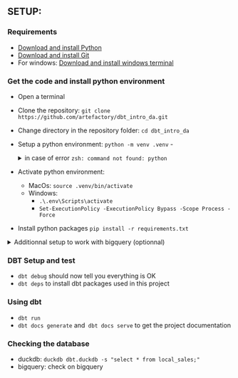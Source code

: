 ## SETUP:


### Requirements

- [Download and install Python](https://www.python.org/downloads/)
- [Download and install Git](https://git-scm.com/downloads)
- For windows: [Download and install windows terminal](https://learn.microsoft.com/en-us/windows/terminal/install)

### Get the code and install python environment

- Open a terminal
- Clone the repository: `git clone https://github.com/artefactory/dbt_intro_da.git`
- Change directory in the repository folder: `cd dbt_intro_da`
- Setup a python environment: `python -m venv .venv`
        - <details>
              <summary> in case of error `zsh: command not found: python` </summary>     

              Providing you know Python is already installed on you device,
              run this command in Terminal / your C.L.I. (Command Line Interface)

                  echo "alias python=/usr/bin/python3" >> ~/.zshrc

              Then, fully restart your C.L.I.
              and run:
  
                  which python

              The result should be
  
                  python: aliased to /usr/bin/python3

              if you have python3.
              You can proceed with the next steps.
  </details>     
- Activate python environment:
    - MacOs: `source .venv/bin/activate`
    - Windows:
      - `.\.env\Scripts\activate`
      - `Set-ExecutionPolicy -ExecutionPolicy Bypass -Scope Process -Force`
- Install python packages `pip install -r requirements.txt`

<details>
  <summary>Additionnal setup to work with bigquery (optionnal)</summary>

### Additionnal setup to work with bigquery (optionnal)

In order to work with bigquery you need to change the target in the profiles to the bigquery target.
You also need to update the dataset used in the profile by changing `name` to your name.

```
dbt_intro_da:
  target: dev_bigquery
  outputs:
    duckdb:
      path: dbt.duckdb
      type: duckdb
      threads: 4
    dev_bigquery:
      type: bigquery
      method: oauth
      project: formation-sql-316408
      dataset: dbt_intro_da_name
      location: EU
      threads: 4

```

- [Download and install Gcloud](https://cloud.google.com/sdk/docs/install)
- Connect to gcloud:
```
gcloud auth application-default login \
--scopes=https://www.googleapis.com/auth/bigquery,\
https://www.googleapis.com/auth/drive.readonly,\
https://www.googleapis.com/auth/iam.test

```

</details>


### DBT Setup and test

- `dbt debug` should now tell you everything is OK
- `dbt deps` to install dbt packages used in this project

### Using dbt

- `dbt run`
- `dbt docs generate` and` dbt docs serve` to get the project documentation

### Checking the database

- duckdb: `duckdb dbt.duckdb -s "select * from local_sales;"`
- bigquery: check on bigquery

